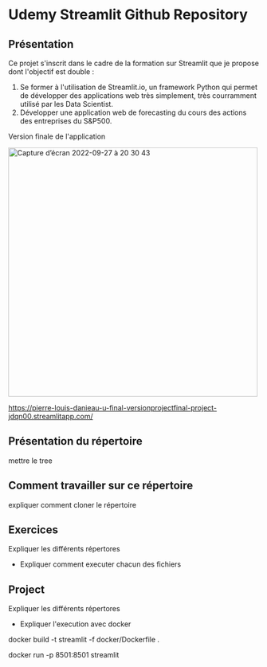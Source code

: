 # Udemy Streamlit Github Repository

## Présentation

Ce projet s'inscrit dans le cadre de la formation sur Streamlit que je propose dont l'objectif est double :
1) Se former à l'utilisation de Streamlit.io, un framework Python qui permet de développer des applications web très simplement, très courramment utilisé par les Data Scientist. 
2) Développer une application web de forecasting du cours des actions des entreprises du S&P500.

Version finale de l'application

<img width="500" alt="Capture d’écran 2022-09-27 à 20 30 43" src="https://user-images.githubusercontent.com/67114372/192607653-cf0cbd9f-0ad1-42fa-b999-678c39152799.png">


https://pierre-louis-danieau-u-final-versionprojectfinal-project-jdqn00.streamlitapp.com/

## Présentation du répertoire

mettre le tree

## Comment travailler sur ce répertoire

expliquer comment cloner le répertoire 

## Exercices

Expliquer les différents répertores
+ Expliquer comment executer chacun des fichiers


## Project

Expliquer les différents répertores
+ Expliquer l'execution avec docker

docker build -t streamlit -f docker/Dockerfile .

docker run -p 8501:8501 streamlit
